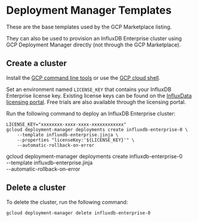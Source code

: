 # Deployment Manager Templates

These are the base templates used by the GCP Marketplace listing.

They can also be used to provision an InfluxDB Enterprise cluster using GCP Deployment Manager directly (not through the GCP Marketplace).

## Create a cluster

Install the [GCP command line tools](https://cloud.google.com/sdk/) or use the [GCP cloud shell](https://cloud.google.com/shell/).

Set an environment named `LICENSE_KEY` that contains your InfluxDB Enterprise license key. Existing license keys can be found on the [InfluxData licensing portal](https://portal.influxdata.com/). Free trials are also available through the licensing portal.

Run the following command to deploy an InfluxDB Enterprise cluster:

```
LICENSE_KEY="xxxxxxxx-xxxx-xxxx-xxxxxxxxxxxx"
gcloud deployment-manager deployments create influxdb-enterprise-0 \
    --template influxdb-enterprise.jinja \
    --properties "licenseKey:'${LICENSE_KEY}'" \
    --automatic-rollback-on-error
```

gcloud deployment-manager deployments create influxdb-enterprise-0 \
    --template influxdb-enterprise.jinja \
    --automatic-rollback-on-error

## Delete a cluster

To delete the cluster, run the following command:

```
gcloud deployment-manager delete influxdb-enterprise-0
```